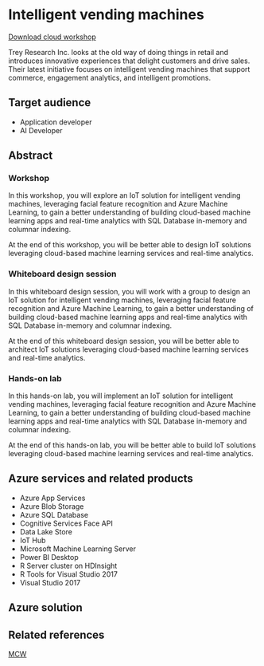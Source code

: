 # Intelligent vending machines

[Download cloud workshop](https://github.com/Microsoft/MCW-Intelligent-vending-machines/archive/master.zip)

Trey Research Inc. looks at the old way of doing things in retail and introduces innovative experiences that delight customers and drive sales. Their latest initiative focuses on intelligent vending machines that support commerce, engagement analytics, and intelligent promotions.

## Target audience

* Application developer
* AI Developer

## Abstract

### Workshop

In this workshop, you will explore an IoT solution for intelligent vending machines, leveraging facial feature recognition and Azure Machine Learning, to gain a better understanding of building cloud-based machine learning apps and real-time analytics with SQL Database in-memory and columnar indexing.

At the end of this workshop, you will be better able to design IoT solutions leveraging cloud-based machine learning services and real-time analytics.

### Whiteboard design session

In this whiteboard design session, you will work with a group to design an IoT solution for intelligent vending machines, leveraging facial feature recognition and Azure Machine Learning, to gain a better understanding of building cloud-based machine learning apps and real-time analytics with SQL Database in-memory and columnar indexing.

At the end of this whiteboard design session, you will be better able to architect IoT solutions leveraging cloud-based machine learning services and real-time analytics.

### Hands-on lab

In this hands-on lab, you will implement an IoT solution for intelligent vending machines, leveraging facial feature recognition and Azure Machine Learning, to gain a better understanding of building cloud-based machine learning apps and real-time analytics with SQL Database in-memory and columnar indexing.

At the end of this hands-on lab, you will be better able to build IoT solutions leveraging cloud-based machine learning services and real-time analytics.

## Azure services and related products

* Azure App Services
* Azure Blob Storage
* Azure SQL Database
* Cognitive Services Face API
* Data Lake Store
* IoT Hub
* Microsoft Machine Learning Server
* Power BI Desktop
* R Server cluster on HDInsight
* R Tools for Visual Studio 2017
* Visual Studio 2017

## Azure solution

## Related references

[MCW](https://github.com/Microsoft/MCW)